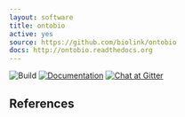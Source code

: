 ```yaml
---
layout: software
title: ontobio
active: yes
source: https://github.com/biolink/ontobio
docs: http://ontobio.readthedocs.org
---
```


![Build](https://travis-ci.org/biolink/ontobio?branch=master)
[![Documentation](https://readthedocs.org/projects/ontobio/badge/?version=latest)](https://ontobio.readthedocs.org/en/latest/)
[![Chat at Gitter](https://badges.gitter.im/ontobio.svg)](https://gitter.im/ontobio?utm_source=badge&utm_medium=badge&utm_campaign=pr-badge)


## References



